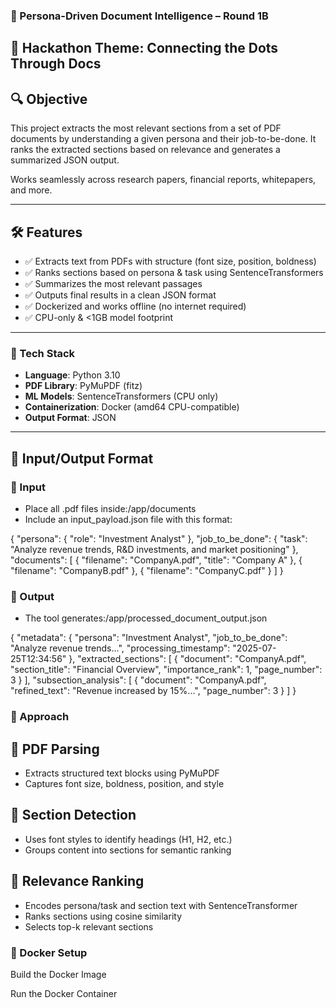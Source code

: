 ### 🧠 Persona-Driven Document Intelligence – Round 1B

## 🚀 Hackathon Theme: Connecting the Dots Through Docs

## 🔍 Objective

This project extracts the most relevant sections from a set of PDF documents by understanding a given persona and their job-to-be-done. It ranks the extracted sections based on relevance and generates a summarized JSON output.

Works seamlessly across research papers, financial reports, whitepapers, and more.

---

## 🛠️ Features

- ✅ Extracts text from PDFs with structure (font size, position, boldness)
- ✅ Ranks sections based on persona & task using SentenceTransformers
- ✅ Summarizes the most relevant passages
- ✅ Outputs final results in a clean JSON format
- ✅ Dockerized and works offline (no internet required)
- ✅ CPU-only & <1GB model footprint

---

### 🧰 Tech Stack

- **Language**: Python 3.10
- **PDF Library**: PyMuPDF (fitz)
- **ML Models**: SentenceTransformers (CPU only)
- **Containerization**: Docker (amd64 CPU-compatible)
- **Output Format**: JSON

---

## 📁 Input/Output Format

### 🔹 Input

- Place all .pdf files inside:/app/documents
- Include an input_payload.json file with this format:

{
  "persona": { "role": "Investment Analyst" },
  "job_to_be_done": { "task": "Analyze revenue trends, R&D investments, and market positioning" },
  "documents": [
    { "filename": "CompanyA.pdf", "title": "Company A" },
    { "filename": "CompanyB.pdf" },
    { "filename": "CompanyC.pdf" }
  ]
}

### 🔹 Output

- The tool generates:/app/processed_document_output.json

{
  "metadata": {
    "persona": "Investment Analyst",
    "job_to_be_done": "Analyze revenue trends...",
    "processing_timestamp": "2025-07-25T12:34:56"
  },
  "extracted_sections": [
    {
      "document": "CompanyA.pdf",
      "section_title": "Financial Overview",
      "importance_rank": 1,
      "page_number": 3
    }
  ],
  "subsection_analysis": [
    {
      "document": "CompanyA.pdf",
      "refined_text": "Revenue increased by 15%...",
      "page_number": 3
    }
  ]
}

### 🧠 Approach

## 📄 PDF Parsing

- Extracts structured text blocks using PyMuPDF
- Captures font size, boldness, position, and style

## 🧩 Section Detection

- Uses font styles to identify headings (H1, H2, etc.)
- Groups content into sections for semantic ranking

## 🧠 Relevance Ranking

- Encodes persona/task and section text with SentenceTransformer
- Ranks sections using cosine similarity
- Selects top-k relevant sections

### 🐳 Docker Setup

Build the Docker Image

Run the Docker Container